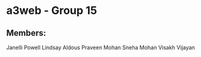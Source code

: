 # a3web - Group 15

## Members:
Janelli Powell
Lindsay Aldous
Praveen Mohan
Sneha Mohan
Visakh Vijayan
